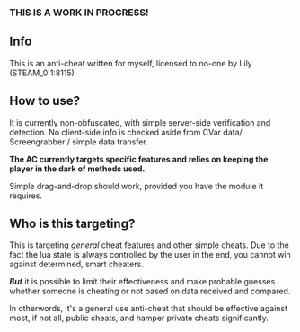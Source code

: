 ### THIS IS A WORK IN PROGRESS!

## Info
This is an anti-cheat written for myself, licensed to no-one by Lily (STEAM_0:1:8115)

## How to use?

It is currently non-obfuscated, with simple server-side verification and detection. No client-side info is checked aside from CVar data/ Screengrabber / simple data transfer.

**The AC currently targets specific features and relies on keeping the player in the dark of methods used.**

Simple drag-and-drop should work, provided you have the module it requires.

## Who is this targeting?

This is targeting *general* cheat features and other simple cheats. 
Due to the fact the lua state is always controlled by the user in the end, you cannot win against determined, smart cheaters.

***But*** it is possible to limit their effectiveness and make probable guesses whether someone is cheating or not based on data received and compared.

In otherwords, it's a general use anti-cheat that should be effective against most, if not all, public cheats, and hamper private cheats significantly.